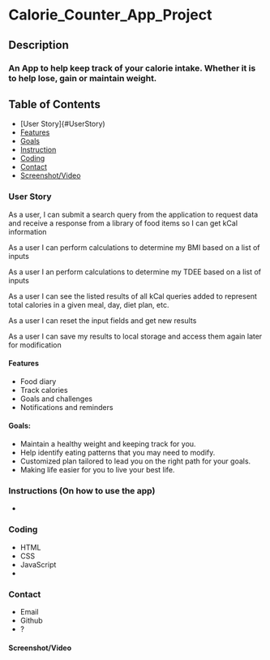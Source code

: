 # Calorie_Counter_App_Project

## Description
### An App to help keep track of your calorie intake. Whether it is to help lose, gain or maintain weight. 

## Table of Contents
* [User Story]{#UserStory)
* [Features](#Features)
* [Goals](#Goals)
* [Instruction](#Instruction)
* [Coding](#Coding)
* [Contact](#Contact)
* [Screenshot/Video](#Screenshot/Video)

### User Story
As a user, I can submit a search query from the application to request data and receive a response from a library of food items so I can get kCal information

As a user I can perform calculations to determine my BMI based on a list of inputs

As a user I an perform calculations to determine my TDEE based on a list of inputs

As a user I can see the listed results of all kCal queries added to represent total calories in a given meal, day, diet plan, etc.

As a user I can reset the input fields and get new results

As a user I can save my results to local storage and access them again later for modification

#### Features
* Food diary
* Track calories
* Goals and challenges
* Notifications and reminders

#### Goals:
* Maintain a healthy weight and keeping track for you. 
* Help identify eating patterns that you may need to modify.
* Customized plan tailored to lead you on the right path for your goals.
* Making life easier for you to live your best life. 

### Instructions (On how to use the app)
*
### Coding
* HTML
* CSS
* JavaScript
* 

### Contact
* Email
* Github
* ?

#### Screenshot/Video
